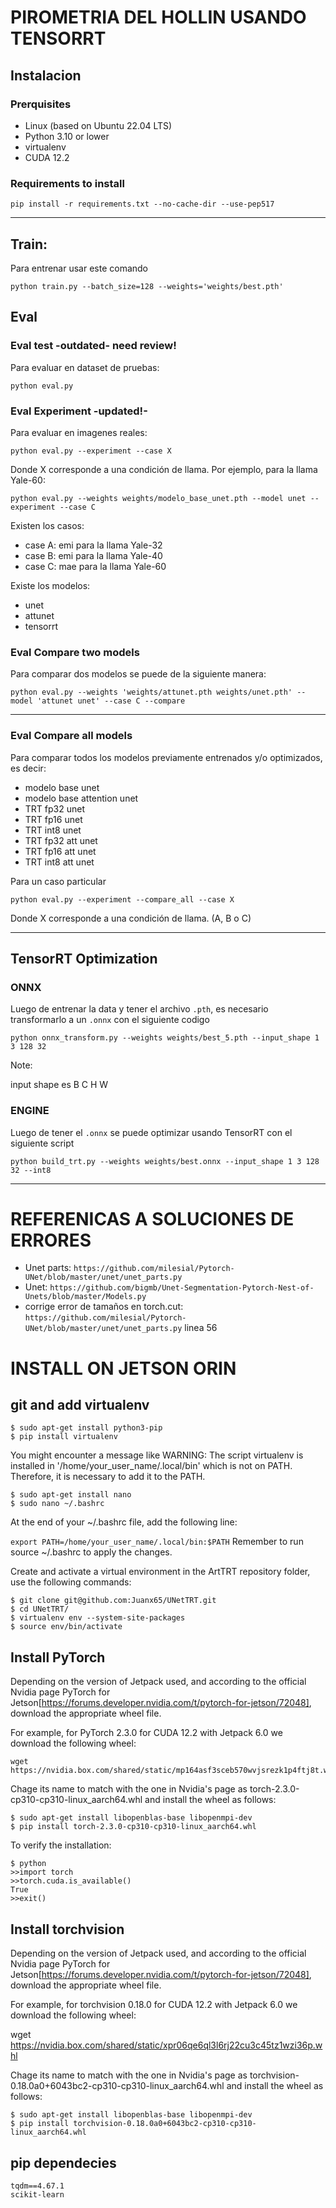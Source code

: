# PIROMETRIA DEL HOLLIN USANDO TENSORRT

## Instalacion

### Prerquisites

* Linux (based on Ubuntu 22.04 LTS)
* Python 3.10 or lower
* virtualenv
* CUDA 12.2

### Requirements to install

```
pip install -r requirements.txt --no-cache-dir --use-pep517
```

---

## Train:

Para entrenar usar este comando

```
python train.py --batch_size=128 --weights='weights/best.pth'
```

## Eval

### Eval test -outdated- need review!

Para evaluar en dataset de pruebas:

```
python eval.py
```

### Eval Experiment -updated!-

Para evaluar en imagenes reales:

```
python eval.py --experiment --case X
```
Donde X corresponde a una condición de llama. Por ejemplo, para la llama Yale-60:

```
python eval.py --weights weights/modelo_base_unet.pth --model unet --experiment --case C
```

Existen los casos:

* case A: emi para la llama Yale-32
* case B: emi para la llama Yale-40
* case C: mae para la llama Yale-60

Existe los modelos:

* unet
* attunet
* tensorrt


### Eval Compare two models

Para comparar dos modelos se puede de la siguiente manera:

```
python eval.py --weights 'weights/attunet.pth weights/unet.pth' --model 'attunet unet' --case C --compare
```

---

### Eval Compare all models

Para comparar todos los modelos previamente entrenados y/o optimizados, es decir:

* modelo base unet
* modelo base attention unet
* TRT fp32 unet
* TRT fp16 unet
* TRT int8 unet
* TRT fp32 att unet
* TRT fp16 att unet
* TRT int8 att unet

Para un caso particular 

```
python eval.py --experiment --compare_all --case X
```

Donde X corresponde a una condición de llama. (A, B o C)

---

## TensorRT Optimization

### ONNX 

Luego de entrenar la data y tener el archivo `.pth`, es necesario transformarlo a un `.onnx` con el siguiente codigo

```
python onnx_transform.py --weights weights/best_5.pth --input_shape 1 3 128 32
```

Note:

input shape es B C H W

### ENGINE

Luego de tener el `.onnx` se puede optimizar usando TensorRT con el siguiente script

```
python build_trt.py --weights weights/best.onnx --input_shape 1 3 128 32 --int8
```

---

# REFERENICAS A SOLUCIONES DE ERRORES

* Unet parts: `https://github.com/milesial/Pytorch-UNet/blob/master/unet/unet_parts.py`
* Unet:  `https://github.com/bigmb/Unet-Segmentation-Pytorch-Nest-of-Unets/blob/master/Models.py`
* corrige error de tamaños en torch.cut: `https://github.com/milesial/Pytorch-UNet/blob/master/unet/unet_parts.py` linea 56


# INSTALL ON JETSON ORIN 

## git and add virtualenv

```
$ sudo apt-get install python3-pip
$ pip install virtualenv
```

You might encounter a message like WARNING: The script virtualenv is installed in '/home/your_user_name/.local/bin' which is not on PATH. Therefore, it is necessary to add it to the PATH.

```
$ sudo apt-get install nano
$ sudo nano ~/.bashrc
```

At the end of your ~/.bashrc file, add the following line:

`export PATH=/home/your_user_name/.local/bin:$PATH`
Remember to run source ~/.bashrc to apply the changes.

Create and activate a virtual environment in the ArtTRT repository folder, use the following commands:

```
$ git clone git@github.com:Juanx65/UNetTRT.git
$ cd UNetTRT/
$ virtualenv env --system-site-packages
$ source env/bin/activate
```

## Install PyTorch

Depending on the version of Jetpack used, and according to the official Nvidia page PyTorch for Jetson[https://forums.developer.nvidia.com/t/pytorch-for-jetson/72048], download the appropriate wheel file.

For example, for PyTorch 2.3.0 for CUDA 12.2 with Jetpack 6.0 we download the following wheel:

```
wget https://nvidia.box.com/shared/static/mp164asf3sceb570wvjsrezk1p4ftj8t.whl
```

Chage its name to match with the one in Nvidia's page as torch-2.3.0-cp310-cp310-linux_aarch64.whl
and install the wheel as follows:

```
$ sudo apt-get install libopenblas-base libopenmpi-dev  
$ pip install torch-2.3.0-cp310-cp310-linux_aarch64.whl
```

To verify the installation:

```
$ python
>>import torch
>>torch.cuda.is_available()
True
>>exit()
```

## Install torchvision 

Depending on the version of Jetpack used, and according to the official Nvidia page PyTorch for Jetson[https://forums.developer.nvidia.com/t/pytorch-for-jetson/72048], download the appropriate wheel file.

For example, for torchvision 0.18.0 for CUDA 12.2 with Jetpack 6.0 we download the following wheel:

wget https://nvidia.box.com/shared/static/xpr06qe6ql3l6rj22cu3c45tz1wzi36p.whl

Chage its name to match with the one in Nvidia's page as torchvision-0.18.0a0+6043bc2-cp310-cp310-linux_aarch64.whl
and install the wheel as follows:

```
$ sudo apt-get install libopenblas-base libopenmpi-dev  
$ pip install torchvision-0.18.0a0+6043bc2-cp310-cp310-linux_aarch64.whl
```

## pip dependecies

```
tqdm==4.67.1
scikit-learn
```